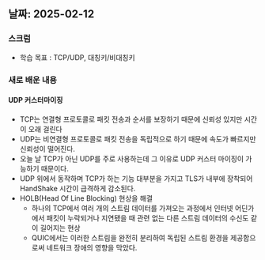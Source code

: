 ## 날짜: 2025-02-12

### 스크럼
- 학습 목표 : TCP/UDP, 대칭키/비대칭키

### 새로 배운 내용
#### UDP 커스터마이징
- TCP는 연결형 프로토콜로 패킷 전송과 순서를 보장하기 때문에 신뢰성 있지만 시간이 오래 걸린다
- UDP는 비연결형 프로토콜로 패킷 전송을 독립적으로 하기 때문에 속도가 빠르지만 신뢰성이 떨어진다.
- 오늘 날 TCP가 아닌 UDP를 주로 사용하는데 그 이유로 UDP 커스터 마이징이 가능하기 때문이다.
- UDP 위에서 동작하며 TCP가 하는 기능 대부분을 가지고 TLS가 내부에 장착되어 HandShake 시간이 급격하게 감소된다.
- HOLB(Head Of Line Blocking) 현상을 해결
  - 하나의 TCP에서 여러 개의 스트림 데이터를 가져오는 과정에서 인터넷 어딘가에서 패킷이 누락되거나 지연됐을 때 관련 없는 다른 스트림 데이터의 수신도 같이 길어지는 현상
  - QUIC에서는 이러한 스트림을 완전히 분리하여 독립된 스트림 환경을 제공함으로써 네트워크 장애의 영향을 막았다.
